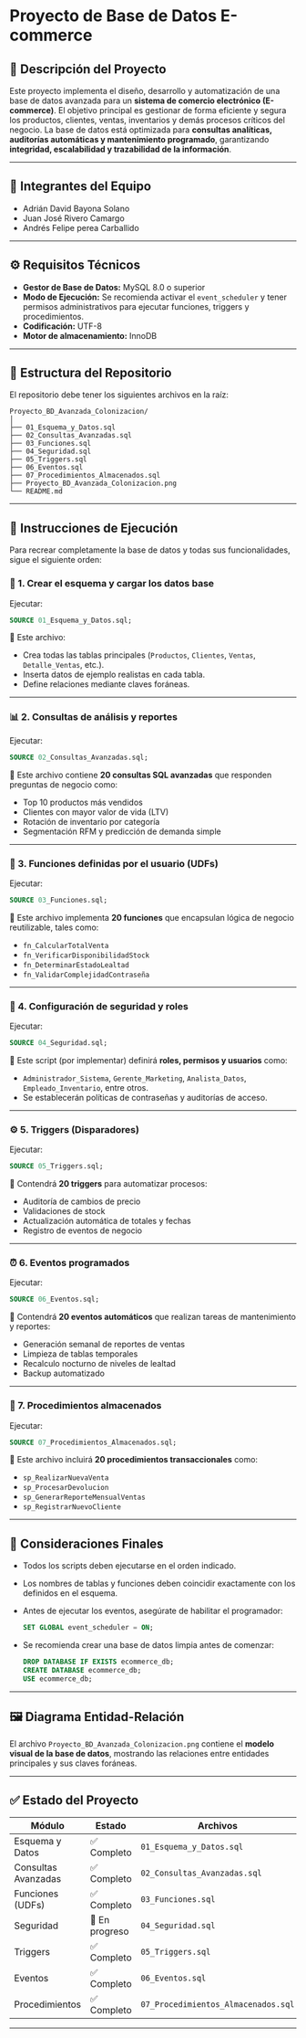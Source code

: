 # Proyecto de Base de Datos E-commerce

## 📘 Descripción del Proyecto

Este proyecto implementa el diseño, desarrollo y automatización de una base de datos avanzada para un **sistema de comercio electrónico (E-commerce)**.
El objetivo principal es gestionar de forma eficiente y segura los productos, clientes, ventas, inventarios y demás procesos críticos del negocio.
La base de datos está optimizada para **consultas analíticas, auditorías automáticas y mantenimiento programado**, garantizando **integridad, escalabilidad y trazabilidad de la información**.

---

## 👥 Integrantes del Equipo

- Adrián David Bayona Solano
- Juan José Rivero Camargo
- Andrés Felipe perea Carballido

---

## ⚙️ Requisitos Técnicos

- **Gestor de Base de Datos:** MySQL 8.0 o superior
- **Modo de Ejecución:** Se recomienda activar el `event_scheduler` y tener permisos administrativos para ejecutar funciones, triggers y procedimientos.
- **Codificación:** UTF-8
- **Motor de almacenamiento:** InnoDB

---

## 🧩 Estructura del Repositorio

El repositorio debe tener los siguientes archivos en la raíz:

```
Proyecto_BD_Avanzada_Colonizacion/
│
├── 01_Esquema_y_Datos.sql
├── 02_Consultas_Avanzadas.sql
├── 03_Funciones.sql
├── 04_Seguridad.sql
├── 05_Triggers.sql
├── 06_Eventos.sql
├── 07_Procedimientos_Almacenados.sql
├── Proyecto_BD_Avanzada_Colonizacion.png
└── README.md
```

---

## 🚀 Instrucciones de Ejecución

Para recrear completamente la base de datos y todas sus funcionalidades, sigue el siguiente orden:

### 🧱 1. Crear el esquema y cargar los datos base

Ejecutar:

```sql
SOURCE 01_Esquema_y_Datos.sql;
```

📄 Este archivo:

- Crea todas las tablas principales (`Productos`, `Clientes`, `Ventas`, `Detalle_Ventas`, etc.).
- Inserta datos de ejemplo realistas en cada tabla.
- Define relaciones mediante claves foráneas.

---

### 📊 2. Consultas de análisis y reportes

Ejecutar:

```sql
SOURCE 02_Consultas_Avanzadas.sql;
```

📄 Este archivo contiene **20 consultas SQL avanzadas** que responden preguntas de negocio como:

- Top 10 productos más vendidos
- Clientes con mayor valor de vida (LTV)
- Rotación de inventario por categoría
- Segmentación RFM y predicción de demanda simple

---

### 🧠 3. Funciones definidas por el usuario (UDFs)

Ejecutar:

```sql
SOURCE 03_Funciones.sql;
```

📄 Este archivo implementa **20 funciones** que encapsulan lógica de negocio reutilizable, tales como:

- `fn_CalcularTotalVenta`
- `fn_VerificarDisponibilidadStock`
- `fn_DeterminarEstadoLealtad`
- `fn_ValidarComplejidadContraseña`

---

### 🔐 4. Configuración de seguridad y roles

Ejecutar:

```sql
SOURCE 04_Seguridad.sql;
```

📄 Este script (por implementar) definirá **roles, permisos y usuarios** como:

- `Administrador_Sistema`, `Gerente_Marketing`, `Analista_Datos`, `Empleado_Inventario`, entre otros.
- Se establecerán políticas de contraseñas y auditorías de acceso.

---

### ⚙️ 5. Triggers (Disparadores)

Ejecutar:

```sql
SOURCE 05_Triggers.sql;
```

📄 Contendrá **20 triggers** para automatizar procesos:

- Auditoría de cambios de precio
- Validaciones de stock
- Actualización automática de totales y fechas
- Registro de eventos de negocio

---

### ⏰ 6. Eventos programados

Ejecutar:

```sql
SOURCE 06_Eventos.sql;
```

📄 Contendrá **20 eventos automáticos** que realizan tareas de mantenimiento y reportes:

- Generación semanal de reportes de ventas
- Limpieza de tablas temporales
- Recalculo nocturno de niveles de lealtad
- Backup automatizado

---

### 🧮 7. Procedimientos almacenados

Ejecutar:

```sql
SOURCE 07_Procedimientos_Almacenados.sql;
```

📄 Este archivo incluirá **20 procedimientos transaccionales** como:

- `sp_RealizarNuevaVenta`
- `sp_ProcesarDevolucion`
- `sp_GenerarReporteMensualVentas`
- `sp_RegistrarNuevoCliente`

---

## 🧾 Consideraciones Finales

- Todos los scripts deben ejecutarse en el orden indicado.
- Los nombres de tablas y funciones deben coincidir exactamente con los definidos en el esquema.
- Antes de ejecutar los eventos, asegúrate de habilitar el programador:

  ```sql
  SET GLOBAL event_scheduler = ON;
  ```
- Se recomienda crear una base de datos limpia antes de comenzar:

  ```sql
  DROP DATABASE IF EXISTS ecommerce_db;
  CREATE DATABASE ecommerce_db;
  USE ecommerce_db;
  ```

---

## 🖼️ Diagrama Entidad-Relación

El archivo `Proyecto_BD_Avanzada_Colonizacion.png` contiene el **modelo visual de la base de datos**, mostrando las relaciones entre entidades principales y sus claves foráneas.

---

## ✅ Estado del Proyecto

| Módulo              | Estado         | Archivos                            |
| ------------------- | -------------- | ----------------------------------- |
| Esquema y Datos     | ✅ Completo     | `01_Esquema_y_Datos.sql`            |
| Consultas Avanzadas | ✅ Completo     | `02_Consultas_Avanzadas.sql`        |
| Funciones (UDFs)    | ✅ Completo     | `03_Funciones.sql`                  |
| Seguridad           | 🚧 En progreso | `04_Seguridad.sql`                  |
| Triggers            | ✅ Completo   | `05_Triggers.sql`                   |
| Eventos             | ✅ Completo   | `06_Eventos.sql`                    |
| Procedimientos      | ✅ Completo   | `07_Procedimientos_Almacenados.sql` |

---
